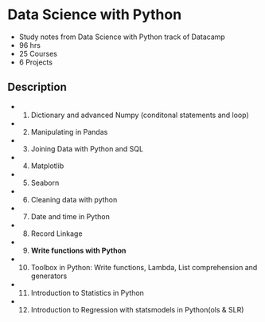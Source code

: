 # Data Science with Python 
- Study notes from Data Science with Python track of Datacamp
- 96 hrs 
- 25 Courses 
- 6 Projects
## Description
- 1. Dictionary and advanced Numpy (conditonal statements and loop)
- 2. Manipulating in Pandas 
- 3. Joining Data with Python and SQL 
- 4. Matplotlib
- 5. Seaborn
- 6. Cleaning data with python
- 7. Date and time in Python
- 8. Record Linkage
- 9. **Write functions with Python**
- 10. Toolbox in Python: Write functions, Lambda, List comprehension and generators
- 11. Introduction to Statistics in Python
- 12. Introduction to Regression with statsmodels in Python(ols & SLR)
